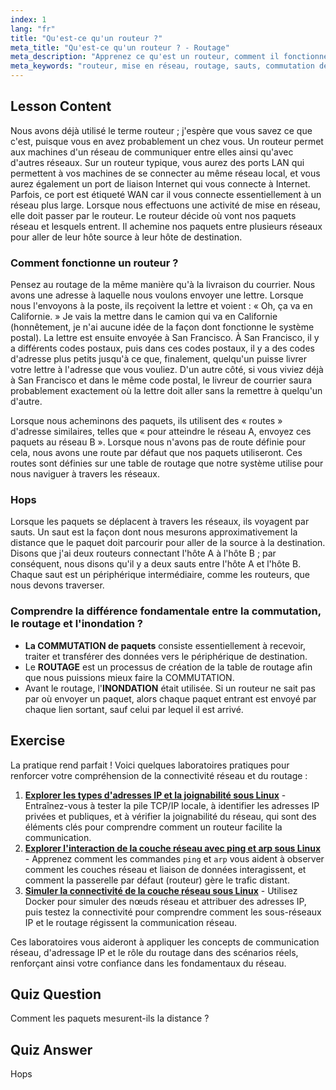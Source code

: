 ```yaml
---
index: 1
lang: "fr"
title: "Qu'est-ce qu'un routeur ?"
meta_title: "Qu'est-ce qu'un routeur ? - Routage"
meta_description: "Apprenez ce qu'est un routeur, comment il fonctionne et son rôle dans la mise en réseau. Comprenez le routage, les sauts et la livraison de paquets pour les débutants."
meta_keywords: "routeur, mise en réseau, routage, sauts, commutation de paquets, mise en réseau Linux, tutoriel pour débutants, guide réseau"
---
```


## Lesson Content

Nous avons déjà utilisé le terme routeur ; j'espère que vous savez ce que c'est, puisque vous en avez probablement un chez vous. Un routeur permet aux machines d'un réseau de communiquer entre elles ainsi qu'avec d'autres réseaux. Sur un routeur typique, vous aurez des ports LAN qui permettent à vos machines de se connecter au même réseau local, et vous aurez également un port de liaison Internet qui vous connecte à Internet. Parfois, ce port est étiqueté WAN car il vous connecte essentiellement à un réseau plus large. Lorsque nous effectuons une activité de mise en réseau, elle doit passer par le routeur. Le routeur décide où vont nos paquets réseau et lesquels entrent. Il achemine nos paquets entre plusieurs réseaux pour aller de leur hôte source à leur hôte de destination.

### Comment fonctionne un routeur ?

Pensez au routage de la même manière qu'à la livraison du courrier. Nous avons une adresse à laquelle nous voulons envoyer une lettre. Lorsque nous l'envoyons à la poste, ils reçoivent la lettre et voient : « Oh, ça va en Californie. » Je vais la mettre dans le camion qui va en Californie (honnêtement, je n'ai aucune idée de la façon dont fonctionne le système postal). La lettre est ensuite envoyée à San Francisco. À San Francisco, il y a différents codes postaux, puis dans ces codes postaux, il y a des codes d'adresse plus petits jusqu'à ce que, finalement, quelqu'un puisse livrer votre lettre à l'adresse que vous vouliez. D'un autre côté, si vous viviez déjà à San Francisco et dans le même code postal, le livreur de courrier saura probablement exactement où la lettre doit aller sans la remettre à quelqu'un d'autre.

Lorsque nous acheminons des paquets, ils utilisent des « routes » d'adresse similaires, telles que « pour atteindre le réseau A, envoyez ces paquets au réseau B ». Lorsque nous n'avons pas de route définie pour cela, nous avons une route par défaut que nos paquets utiliseront. Ces routes sont définies sur une table de routage que notre système utilise pour nous naviguer à travers les réseaux.

### Hops

Lorsque les paquets se déplacent à travers les réseaux, ils voyagent par sauts. Un saut est la façon dont nous mesurons approximativement la distance que le paquet doit parcourir pour aller de la source à la destination. Disons que j'ai deux routeurs connectant l'hôte A à l'hôte B ; par conséquent, nous disons qu'il y a deux sauts entre l'hôte A et l'hôte B. Chaque saut est un périphérique intermédiaire, comme les routeurs, que nous devons traverser.

### Comprendre la différence fondamentale entre la commutation, le routage et l'inondation ?

- **La COMMUTATION de paquets** consiste essentiellement à recevoir, traiter et transférer des données vers le périphérique de destination.
- Le **ROUTAGE** est un processus de création de la table de routage afin que nous puissions mieux faire la COMMUTATION.
- Avant le routage, l'**INONDATION** était utilisée. Si un routeur ne sait pas par où envoyer un paquet, alors chaque paquet entrant est envoyé par chaque lien sortant, sauf celui par lequel il est arrivé.

## Exercise

La pratique rend parfait ! Voici quelques laboratoires pratiques pour renforcer votre compréhension de la connectivité réseau et du routage :

1. **[Explorer les types d'adresses IP et la joignabilité sous Linux](https://labex.io/fr/labs/comptia-explore-ip-address-types-and-reachability-in-linux-592780)** - Entraînez-vous à tester la pile TCP/IP locale, à identifier les adresses IP privées et publiques, et à vérifier la joignabilité du réseau, qui sont des éléments clés pour comprendre comment un routeur facilite la communication.
2. **[Explorer l'interaction de la couche réseau avec ping et arp sous Linux](https://labex.io/fr/labs/comptia-explore-network-layer-interaction-with-ping-and-arp-in-linux-592746)** - Apprenez comment les commandes `ping` et `arp` vous aident à observer comment les couches réseau et liaison de données interagissent, et comment la passerelle par défaut (routeur) gère le trafic distant.
3. **[Simuler la connectivité de la couche réseau sous Linux](https://labex.io/fr/labs/comptia-simulate-network-layer-connectivity-in-linux-592752)** - Utilisez Docker pour simuler des nœuds réseau et attribuer des adresses IP, puis testez la connectivité pour comprendre comment les sous-réseaux IP et le routage régissent la communication réseau.

Ces laboratoires vous aideront à appliquer les concepts de communication réseau, d'adressage IP et le rôle du routage dans des scénarios réels, renforçant ainsi votre confiance dans les fondamentaux du réseau.

## Quiz Question

Comment les paquets mesurent-ils la distance ?

## Quiz Answer

Hops
